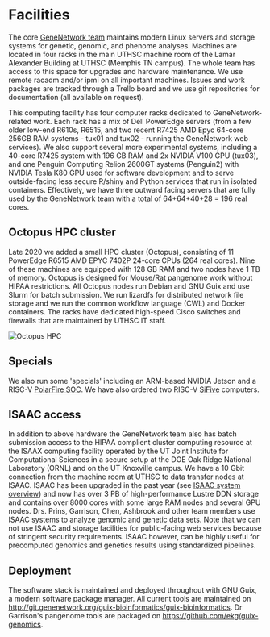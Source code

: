 # Facilities

The core [GeneNetwork team](https://github.com/genenetwork/) maintains
modern Linux servers and storage systems for genetic, genomic, and
phenome analyses. Machines are located in four racks in the main UTHSC
machine room of the Lamar Alexander Building at UTHSC (Memphis TN
campus). The whole team has access to this space for upgrades and
hardware maintenance. We use remote racadm and/or ipmi on all
important machines. Issues and work packages are tracked through a
Trello board and we use git repositories for documentation (all
available on request).

This computing facility has four computer racks dedicated to
GeneNetwork-related work. Each rack has a mix of Dell PowerEdge
servers (from a few older low-end R610s, R6515, and two recent R7425
AMD Epyc 64-core 256GB RAM systems - tux01 and tux02 - running the
GeneNetwork web services). We also support several more experimental
systems, including a 40-core R7425 system with 196 GB RAM and 2x
NVIDIA V100 GPU (tux03), and one Penguin Computing Relion 2600GT
systems (Penguin2) with NVIDIA Tesla K80 GPU used for software
development and to serve outside-facing less secure R/shiny and Python
services that run in isolated containers. Effectively, we have three
outward facing servers that are fully used by the GeneNetwork team
with a total of 64+64+40+28 = 196 real cores.

## Octopus HPC cluster


Late 2020 we added a small HPC cluster (Octopus), consisting of 11
PowerEdge R6515 AMD EPYC 7402P 24-core CPUs (264 real cores). Nine of
these machines are equipped with 128 GB RAM and two nodes have 1 TB of
memory.  Octopus is designed for Mouse/Rat pangenome work without
HIPAA restrictions. All Octopus nodes run Debian and GNU Guix and use
Slurm for batch submission. We run lizardfs for distributed network
file storage and we run the common workflow language (CWL) and Docker
containers. The racks have dedicated high-speed Cisco switches and
firewalls that are maintained by UTHSC IT staff.

![Octopus HPC](https://github.com/genenetwork/gn-docs/blob/master/general/help/octopus.jpg)

## Specials

We also run some 'specials' including an ARM-based NVIDIA Jetson and a
RISC-V [PolarFire
SOC](https://www.cnx-software.com/2020/07/20/polarfire-soc-icicle-64-bit-risc-v-and-fpga-development-board-runs-linux-or-freebsd/). We
have also ordered two RISC-V
[SiFive](https://www.sifive.com/blog/the-heart-of-risc-v-development-is-unmatched)
computers.

## ISAAC access

In addition to above hardware the GeneNetwork team also has batch
submission access to the HIPAA complient cluster computing resource at
the ISAAX computing facility operated by the UT Joint Institute for
Computational Sciences in a secure setup at the DOE Oak Ridge National
Laboratory (ORNL) and on the UT Knoxville campus. We have a 10 Gbit
connection from the machine room at UTHSC to data transfer nodes at
ISAAC.  ISAAC has been upgraded in the past year (see [ISAAC system
overview](http://www.nics.utk.edu/computing-resources/acf/acf-system-overview))
and now has over 3 PB of high-performance Lustre DDN storage and
contains over 8000 cores with some large RAM nodes and several GPU
nodes. Drs. Prins, Garrison, Chen, Ashbrook and other team members use
ISAAC systems to analyze genomic and genetic data sets. Note that we
can not use ISAAC and storage facilities for public-facing web
services because of stringent security requirements.  ISAAC however,
can be highly useful for precomputed genomics and genetics results
using standardized pipelines.

## Deployment

The software stack is maintained and deployed throughout with GNU
Guix, a modern software package manager. All current tools are
maintained on
http://git.genenetwork.org/guix-bioinformatics/guix-bioinformatics.
Dr Garrison's pangenome tools are packaged on
https://github.com/ekg/guix-genomics.
